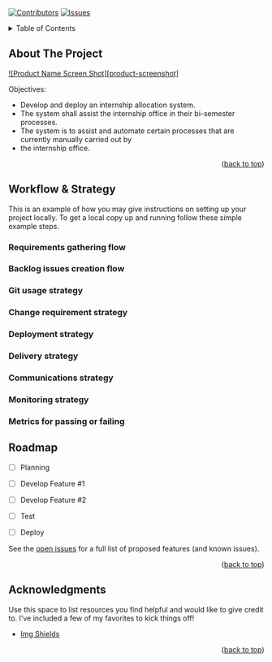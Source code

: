 <a name="readme-top"></a>

[![Contributors][contributors-shield]][contributors-url]
[![Issues][issues-shield]][issues-url]

<!-- TABLE OF CONTENTS -->
<details>
  <summary>Table of Contents</summary>
  <ol>
    <li>
      <a href="#about-the-project">About The Project</a>
      <ul>
        <li><a href="#built-with">Built With</a></li>
      </ul>
    </li>
    <li>
      <a href="#getting-started">Getting Started</a>
      <ul>
        <li><a href="#prerequisites">Prerequisites</a></li>
        <li><a href="#installation">Installation</a></li>
      </ul>
    </li>
    <li><a href="#usage">Usage</a></li>
    <li><a href="#roadmap">Roadmap</a></li>
    <li><a href="#contributing">Contributing</a></li>
    <li><a href="#license">License</a></li>
    <li><a href="#contact">Contact</a></li>
    <li><a href="#acknowledgments">Acknowledgments</a></li>
  </ol>
</details>


<!-- ABOUT THE PROJECT -->
## About The Project

[![Product Name Screen Shot][product-screenshot]](https://example.com)

Objectives:
- Develop and deploy an internship allocation system. 
- The system shall assist the internship office in their bi-semester processes. 
- The system is to assist and automate certain processes that are currently manually carried out by 
- the internship office.

<p align="right">(<a href="#readme-top">back to top</a>)</p>

<!-- GETTING STARTED -->
## Workflow & Strategy

This is an example of how you may give instructions on setting up your project locally.
To get a local copy up and running follow these simple example steps.

### Requirements gathering flow
### Backlog issues creation flow
### Git usage strategy
### Change requirement strategy
### Deployment strategy
### Delivery strategy
### Communications strategy
### Monitoring strategy
### Metrics for passing or failing


<!-- ROADMAP -->
## Roadmap

- [ ] Planning
- [ ] Develop Feature #1
- [ ] Develop Feature #2
- [ ] Test
- [ ] Deploy


See the [open issues](https://github.com/JayNg96/CICD-Pipeline/issues) for a full list of proposed features (and known issues).

<p align="right">(<a href="#readme-top">back to top</a>)</p>


<!-- ACKNOWLEDGMENTS -->
## Acknowledgments

Use this space to list resources you find helpful and would like to give credit to. I've included a few of my favorites to kick things off!

* [Img Shields](https://shields.io)


<p align="right">(<a href="#readme-top">back to top</a>)</p>



<!-- MARKDOWN LINKS & IMAGES -->
<!-- https://www.markdownguide.org/basic-syntax/#reference-style-links -->
[contributors-shield]: https://img.shields.io/github/contributors/othneildrew/Best-README-Template.svg?style=for-the-badge
[contributors-url]: https://github.com/JayNg96/CICD-Pipeline/graphs/contributors
[issues-shield]: https://img.shields.io/github/issues/othneildrew/Best-README-Template.svg?style=for-the-badge
[issues-url]: https://github.com/othneildrew/Best-README-Template/issues
